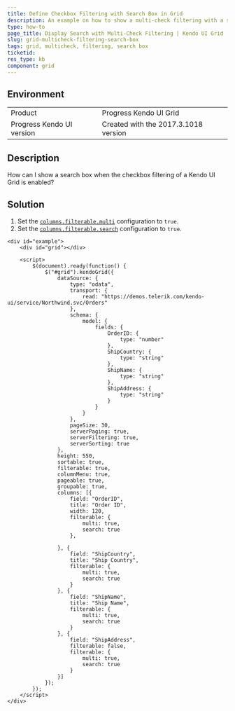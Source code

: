 ```yaml
---
title: Define Checkbox Filtering with Search Box in Grid
description: An example on how to show a multi-check filtering with a search box in the Kendo UI Grid.
type: how-to
page_title: Display Search with Multi-Check Filtering | Kendo UI Grid
slug: grid-multicheck-filtering-search-box
tags: grid, multicheck, filtering, search box
ticketid:
res_type: kb
component: grid
---
```


## Environment

<table>
 <tr>
  <td>Product</td>
  <td>Progress Kendo UI Grid</td>
 </tr>
 <tr>
  <td>Progress Kendo UI version</td>
  <td>Created with the 2017.3.1018 version</td>
 </tr>
</table>

## Description

How can I show a search box when the checkbox filtering of a Kendo UI Grid is enabled?

## Solution

1. Set the [`columns.filterable.multi`](https://docs.telerik.com/kendo-ui/api/javascript/ui/grid/configuration/columns.filterable.multi) configuration to `true`.
1. Set the [`columns.filterable.search`](https://docs.telerik.com/kendo-ui/api/javascript/ui/grid/configuration/columns.filterable.search) configuration to `true`.

```dojo
<div id="example">
    <div id="grid"></div>

    <script>
        $(document).ready(function() {
            $("#grid").kendoGrid({
                dataSource: {
                    type: "odata",
                    transport: {
                        read: "https://demos.telerik.com/kendo-ui/service/Northwind.svc/Orders"
                    },
                    schema: {
                        model: {
                            fields: {
                                OrderID: {
                                    type: "number"
                                },
                                ShipCountry: {
                                    type: "string"
                                },
                                ShipName: {
                                    type: "string"
                                },
                                ShipAddress: {
                                    type: "string"
                                }
                            }
                        }
                    },
                    pageSize: 30,
                    serverPaging: true,
                    serverFiltering: true,
                    serverSorting: true
                },
                height: 550,
                sortable: true,
                filterable: true,
                columnMenu: true,
                pageable: true,
                groupable: true,
                columns: [{
                    field: "OrderID",
                    title: "Order ID",
                    width: 120,
                    filterable: {
                        multi: true,
                        search: true
                    },

                }, {
                    field: "ShipCountry",
                    title: "Ship Country",
                    filterable: {
                        multi: true,
                        search: true
                    }
                }, {
                    field: "ShipName",
                    title: "Ship Name",
                    filterable: {
                        multi: true,
                        search: true
                    }
                }, {
                    field: "ShipAddress",
                    filterable: false,
                    filterable: {
                        multi: true,
                        search: true
                    }
                }]
            });
        });
    </script>
</div>
```
